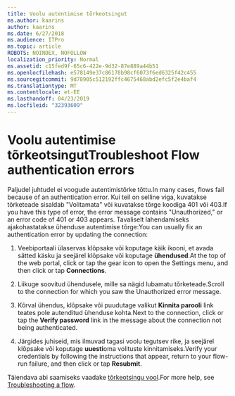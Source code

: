 ```yaml
---
title: Voolu autentimise tõrkeotsingut
ms.author: kaarins
author: kaarins
ms.date: 6/27/2018
ms.audience: ITPro
ms.topic: article
ROBOTS: NOINDEX, NOFOLLOW
localization_priority: Normal
ms.assetid: c15fed9f-65c6-422e-9d32-87e889a44b51
ms.openlocfilehash: e578149e37c86178b98cf6073f6ed6325f42c455
ms.sourcegitcommit: 9d78905c512192ffc4675468abd2efc5f2e4baf4
ms.translationtype: MT
ms.contentlocale: et-EE
ms.lasthandoff: 04/23/2019
ms.locfileid: "32393609"
---
```

# <a name="troubleshoot-flow-authentication-errors"></a><span data-ttu-id="62ba8-102">Voolu autentimise tõrkeotsingut</span><span class="sxs-lookup"><span data-stu-id="62ba8-102">Troubleshoot Flow authentication errors</span></span>

<span data-ttu-id="62ba8-103">Paljudel juhtudel ei voogude autentimistõrke tõttu.</span><span class="sxs-lookup"><span data-stu-id="62ba8-103">In many cases, flows fail because of an authentication error.</span></span> <span data-ttu-id="62ba8-104">Kui teil on selline viga, kuvatakse tõrketeade sisaldab "Volitamata" või kuvatakse tõrge koodiga 401 või 403.</span><span class="sxs-lookup"><span data-stu-id="62ba8-104">If you have this type of error, the error message contains "Unauthorized," or an error code of 401 or 403 appears.</span></span> <span data-ttu-id="62ba8-105">Tavaliselt lahendamiseks ajakohastatakse ühenduse autentimise tõrge:</span><span class="sxs-lookup"><span data-stu-id="62ba8-105">You can usually fix an authentication error by updating the connection:</span></span>
  
1. <span data-ttu-id="62ba8-106">Veebiportaali ülaservas klõpsake või koputage käik ikooni, et avada sätted käsku ja seejärel klõpsake või koputage **ühendused**.</span><span class="sxs-lookup"><span data-stu-id="62ba8-106">At the top of the web portal, click or tap the gear icon to open the Settings menu, and then click or tap **Connections**.</span></span>
    
2. <span data-ttu-id="62ba8-107">Liikuge soovitud ühendusele, mille sa nägid lubamatu tõrketeade.</span><span class="sxs-lookup"><span data-stu-id="62ba8-107">Scroll to the connection for which you saw the Unauthorized error message.</span></span>
    
3. <span data-ttu-id="62ba8-108">Kõrval ühendus, klõpsake või puudutage valikut **Kinnita parooli** link teates pole autenditud ühenduse kohta.</span><span class="sxs-lookup"><span data-stu-id="62ba8-108">Next to the connection, click or tap the **Verify password** link in the message about the connection not being authenticated.</span></span> 
    
4. <span data-ttu-id="62ba8-109">Järgides juhiseid, mis ilmuvad tagasi voolu tegutsev rike, ja seejärel klõpsake või koputage **uuesti**oma volituste kinnitamiseks.</span><span class="sxs-lookup"><span data-stu-id="62ba8-109">Verify your credentials by following the instructions that appear, return to your flow-run failure, and then click or tap **Resubmit**.</span></span>
    
<span data-ttu-id="62ba8-110">Täiendava abi saamiseks vaadake [tõrkeotsingu vool](https://go.microsoft.com/fwlink/?linkid=872110).</span><span class="sxs-lookup"><span data-stu-id="62ba8-110">For more help, see [Troubleshooting a flow](https://go.microsoft.com/fwlink/?linkid=872110).</span></span>
  

